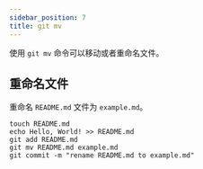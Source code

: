 ```yaml
---
sidebar_position: 7
title: git mv
---
```


使用 `git mv` 命令可以移动或者重命名文件。

## 重命名文件

重命名 `README.md` 文件为 `example.md`。

```
touch README.md
echo Hello, World! >> README.md
git add README.md
git mv README.md example.md
git commit -m "rename README.md to example.md"
```
